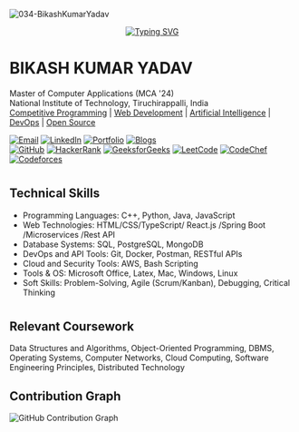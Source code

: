  <a> <img  height="" src="https://komarev.com/ghpvc/?username=034-BikashKumarYadav&label=Profile%20views&color=0e75b6&style=flat" alt="034-BikashKumarYadav" /></a> <br>
 <div align="center">
  <a href="https://git.io/typing-svg">
    <img src="https://readme-typing-svg.herokuapp.com?color=000&background=FFFFFF00&lines=Welcome+to+My+GitHub+Profile" alt="Typing SVG">
  </a>
</div>

# BIKASH KUMAR YADAV 
 Master of Computer Applications (MCA '24)                                                   
 National Institute of Technology, Tiruchirappalli, India <br>
[Competitive Programming](#) | [Web Development](#) | [Artificial Intelligence](#) | [DevOps](#) | [Open Source](#) <br>
 


[![Email](https://img.shields.io/badge/Email-D14836?style=for-the-badge&logo=gmail&logoColor=white)](mailto:yaduvanshibikash1998@gmail.com)
[![LinkedIn](https://img.shields.io/badge/LinkedIn-0A66C2?style=for-the-badge&logo=linkedin)](https://www.linkedin.com/in/bikash-kumar-yadav-461237223/)
[![Portfolio](https://img.shields.io/badge/Portfolio-0F9D58?style=for-the-badge&logo=about&logoColor=white)](https://034-bikashkumaryadav.github.io/Personal-Portfolio-Portal/)
[![Blogs](https://img.shields.io/badge/Blogs-0F9D58?style=for-the-badge&logo=rss&logoColor=FFFFFF)](#)<br>
[![GitHub](https://img.shields.io/badge/GitHub-181717?style=for-the-badge&logo=github)](https://github.com/034-BikashKumarYadav)
[![HackerRank](https://img.shields.io/badge/HackerRank-000?style=for-the-badge&logo=hackerrank&logoColor=0F9D58)](https://www.hackerrank.com/yaduvanshibikash)
[![GeeksforGeeks](https://img.shields.io/badge/GeeksforGeeks-000?style=for-the-badge&logo=geeksforgeeks&logoColor=0F9D58)](https://www.geeksforgeeks.org/user/yaduvanshibikash1998/)
[![LeetCode](https://img.shields.io/badge/LeetCode-000?style=for-the-badge&logo=leetcode&logoColor=FFFFF)](https://leetcode.com/u/yaduvanshibikash1998/)
[![CodeChef](https://img.shields.io/badge/CodeChef-000?style=for-the-badge&logo=codechef&logoColor=FFFFFF)](https://www.codechef.com/users/bikash_034)
[![Codeforces](https://img.shields.io/badge/Codeforces-000?style=for-the-badge&logo=codeforces&logoColor=FF0000)](https://codeforces.com/) 
#





 <!--
 [![LinkedIn](https://img.shields.io/badge/LinkedIn-0A66C2?style=for-the-badge&logo=linkedin)](https://www.linkedin.com/in/bikash-kumar-yadav-461237223/)
[![Email](https://img.shields.io/badge/Email-D14836?style=for-the-badge&logo=gmail&logoColor=white)](mailto:yaduvanshibikash1998@gmail.com)
[![Facebook](https://img.shields.io/badge/Facebook-1877F2?style=for-the-badge&logo=facebook&logoColor=white)](#)
[![Instagram](https://img.shields.io/badge/Instagram-E4405F?style=for-the-badge&logo=instagram&logoColor=white)](#)
[![Twitter](https://img.shields.io/badge/Twitter-1DA1F2?style=for-the-badge&logo=twitter&logoColor=white)](#)
[![YouTube](https://img.shields.io/badge/YouTube-FF0000?style=for-the-badge&logo=youtube&logoColor=white)](#)

  [E-mail](mailto:) | [LinkedIn]() | [Facebook]() | [Instagram]() | [Twitter]() | [YouTube]() | [GitHub]() <br>
-->

## Technical Skills
* Programming Languages: C++, Python, Java, JavaScript
* Web Technologies: HTML/CSS/TypeScript/ React.js /Spring Boot /Microservices /Rest API
* Database Systems: SQL, PostgreSQL, MongoDB
* DevOps and API Tools: Git, Docker, Postman, RESTful APIs
* Cloud and Security Tools: AWS, Bash Scripting
* Tools & OS: Microsoft Office, Latex, Mac, Windows, Linux
* Soft Skills: Problem-Solving, Agile (Scrum/Kanban), Debugging, Critical Thinking
#
 ## Relevant Coursework
 Data Structures and Algorithms, Object-Oriented Programming, DBMS, Operating Systems, Computer Networks, Cloud Computing, Software 
 Engineering Principles, Distributed Technology
<!--
## Tools and Technologies
<a href="https://github.com/anuraghazra/github-readme-stats" title="Go to Source">
      <img align="right" width=396 src="https://github-readme-stats.vercel.app/api?username=034-BikashKumarYadav&show_icons=true&theme=react&border_color=61dafb&include_all_commits=true&count_private=true"/>
 </a>
 
<p align="left">
    <a href="https://www.cprogramming.com/" target="_blank" title ="C"> <img
            src="https://raw.githubusercontent.com/devicons/devicon/master/icons/c/c-original.svg" alt="c" width="40"
            height="40" /> </a>
    <a href="https://www.w3schools.com/cpp/" target="_blank" title ="C++"> <img
            src="https://raw.githubusercontent.com/devicons/devicon/master/icons/cplusplus/cplusplus-original.svg"
            alt="cplusplus" width="40" height="40" /> </a>
    <a href="https://www.w3schools.com/css/" target="_blank" title ="CSS">
        <img src="https://raw.githubusercontent.com/devicons/devicon/master/icons/css3/css3-original-wordmark.svg"
            alt="css3" width="40" height="40" /> </a>
    <a href="https://ejs.co/" target="_blank" title ="EJS"> <img
            src="https://cdn.icon-icons.com/icons2/2107/PNG/512/file_type_ejs_icon_130626.png" alt="Ejs" width="40"
            height="40" /> </a>
    <a href="https://expressjs.com" target="_blank" title ="Express.js"> <img
            src="https://cdn.buttercms.com/8am8PZECScDawQa33Lv2"
            alt="express" width="40" height="40" /> </a>
    <a href="https://git-scm.com/" target="_blank" title ="git"> <img
            src="https://www.vectorlogo.zone/logos/git-scm/git-scm-icon.svg" alt="git" width="40" height="40" /> </a>
    <p/>
    <a href="https://www.w3.org/html/" target="_blank" title ="html"> <img
            src="https://raw.githubusercontent.com/devicons/devicon/master/icons/html5/html5-original-wordmark.svg"
            alt="html5" width="40" height="40" /> </a>
    <a href="https://ionicframework.com/" target="_blank" title ="Ionic"> <img
            src="https://cdn-images-1.medium.com/max/1000/1*ZU1eWct801yP-QpUJOaI6Q.png"
            alt="ionic" width="40" height="40" /> </a>
    <a href="https://www.java.com/en/" target="_blank" title ="java"> <img
            src="https://www.oracle.com/a/ocom/img/obic-java-cup.svg"
            alt="java" width="40" height="40" /> </a>
    <a href="https://developer.mozilla.org/en-US/docs/Web/JavaScript" target="_blank" title ="JavaScript"> <img
            src="https://raw.githubusercontent.com/devicons/devicon/master/icons/javascript/javascript-original.svg"
            alt="javascript" width="40" height="40" /> </a>
    <a href="https://jwt.io/" target="_blank" title ="JWT"> <img
            src="https://jwt.io/img/pic_logo.svg"
            alt="JWT" width="40" height="40" /> </a>
    <a href="https://www.mongodb.com/" target="_blank" title ="MongoDB"> <img
            src="https://raw.githubusercontent.com/devicons/devicon/master/icons/mongodb/mongodb-original-wordmark.svg"
            alt="mongodb" width="40" height="40" /> </a>
    <p/>
    <a href="https://nodejs.org" target="_blank" title ="Node.js"> <img
            src="https://raw.githubusercontent.com/devicons/devicon/master/icons/nodejs/nodejs-original-wordmark.svg"
            alt="nodejs" width="40" height="40" /> </a>
    <a href="https://www.postgresql.org/" target="_blank" title ="Postgre SQL"> <img
            src="https://upload.wikimedia.org/wikipedia/commons/thumb/2/29/Postgresql_elephant.svg/1985px-Postgresql_elephant.svg.png"
            alt="postgres" width="40" height="40" /> </a>
    <a href="https://postman.com" target="_blank" title ="Postman"> <img
            src="https://www.vectorlogo.zone/logos/getpostman/getpostman-icon.svg" alt="postman" width="40"
            height="40" /> </a>
    <a href="https://www.python.org" target="_blank" title ="Python"> <img
            src="https://raw.githubusercontent.com/devicons/devicon/master/icons/python/python-original.svg"
            alt="python" width="40" height="40" /> </a>
    <a href="https://reactjs.org/" target="_blank" title ="React.js"> <img
            src="https://raw.githubusercontent.com/devicons/devicon/master/icons/react/react-original-wordmark.svg"
            alt="react" width="40" height="40" /> </a>
    <a href="https://www.typescriptlang.org/" target="_blank" title ="Typescript"> <img
            src="https://cdn.iconscout.com/icon/free/png-512/typescript-1174965.png"
            alt="typescript" width="40" height="40" /> </a>
    
<p/>


<p/>

-->





## Contribution Graph
![GitHub Contribution Graph](https://github-readme-activity-graph.vercel.app/graph?username=034-BikashKumarYadav&theme=github)


<!--
## Badges 

[![GitHub Contributions Graph](https://github-readme-activity-graph.vercel.app/graph?username=034-BikashKumarYadav&bg_color=ffffff&color=000000&line=2ecc71&point=2ecc71&area=true&hide_border=true)](https://github.com/ashutosh00710/github-readme-activity-graph)
<div align=center>
    <a href="https://github.com/ryo-ma/github-profile-trophy" title="Go to Source">
      <img align="center" width=100% src="https://github-profile-trophy.vercel.app/?username=034-BikashKumarYadav&theme=onedark&column=11" alt="zumrudu-anka" />
    </a>
</div>
-->











